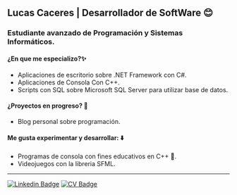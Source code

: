 ## Lucas Caceres | Desarrollador de SoftWare 😊

### Estudiante avanzado de Programación y Sistemas Informáticos.

#### ¿En que me especializo?✨
* Aplicaciones de escritorio sobre .NET Framework con C#.    
* Aplicaciones de Consola Con C++.
* Scripts con SQL sobre Microsoft SQL Server para utilizar base de datos.

#### ¿Proyectos en progreso? 🚀
* Blog personal sobre programación.

#### Me gusta experimentar y desarrollar: ⬇️
* Programas de consola con fines educativos en C++ 🔵.
* Videojuegos con la libreria SFML.
---
[![Linkedin Badge](https://img.shields.io/badge/-lucasCaceres-0e76a8?style=flat&labelColor=0e76a8&logo=linkedin&logoColor=white)](www.linkedin.com/in/lucas-caceres-898b35275)
[![CV Badge](https://img.shields.io/badge/-CV-d20001?style=flat&labelColor=d20001&logo=DocuSign&logoColor=white)](https://docs.google.com/document/d/1xwVDII2uA9NgWHiYnwWqNbxYv1jbk9ZZAab5ULG5Nhc/edit?usp=sharing)
